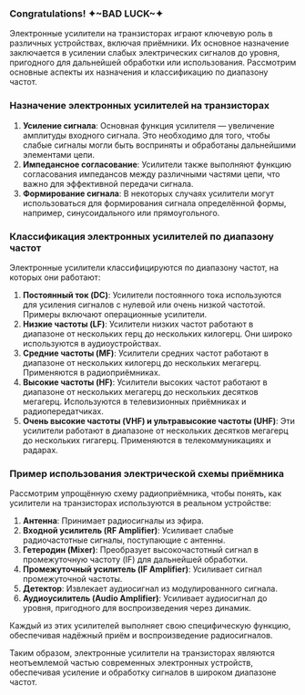### Congratulations! ✦~BAD LUCK~✦

Электронные усилители на транзисторах играют ключевую роль в различных устройствах, включая приёмники. Их основное назначение заключается в усилении слабых электрических сигналов до уровня, пригодного для дальнейшей обработки или использования. Рассмотрим основные аспекты их назначения и классификацию по диапазону частот.

### Назначение электронных усилителей на транзисторах

1. **Усиление сигнала**: Основная функция усилителя — увеличение амплитуды входного сигнала. Это необходимо для того, чтобы слабые сигналы могли быть восприняты и обработаны дальнейшими элементами цепи.
2. **Импедансное согласование**: Усилители также выполняют функцию согласования импедансов между различными частями цепи, что важно для эффективной передачи сигнала.
3. **Формирование сигнала**: В некоторых случаях усилители могут использоваться для формирования сигнала определённой формы, например, синусоидального или прямоугольного.

### Классификация электронных усилителей по диапазону частот

Электронные усилители классифицируются по диапазону частот, на которых они работают:

1. **Постоянный ток (DC)**: Усилители постоянного тока используются для усиления сигналов с нулевой или очень низкой частотой. Примеры включают операционные усилители.
2. **Низкие частоты (LF)**: Усилители низких частот работают в диапазоне от нескольких герц до нескольких килогерц. Они широко используются в аудиоустройствах.
3. **Средние частоты (MF)**: Усилители средних частот работают в диапазоне от нескольких килогерц до нескольких мегагерц. Применяются в радиоприёмниках.
4. **Высокие частоты (HF)**: Усилители высоких частот работают в диапазоне от нескольких мегагерц до нескольких десятков мегагерц. Используются в телевизионных приёмниках и радиопередатчиках.
5. **Очень высокие частоты (VHF) и ультравысокие частоты (UHF)**: Эти усилители работают в диапазоне от нескольких десятков мегагерц до нескольких гигагерц. Применяются в телекоммуникациях и радарах.

### Пример использования электрической схемы приёмника

Рассмотрим упрощённую схему радиоприёмника, чтобы понять, как усилители на транзисторах используются в реальном устройстве:

1. **Антенна**: Принимает радиосигналы из эфира.
2. **Входной усилитель (RF Amplifier)**: Усиливает слабые радиочастотные сигналы, поступающие с антенны.
3. **Гетеродин (Mixer)**: Преобразует высокочастотный сигнал в промежуточную частоту (IF) для дальнейшей обработки.
4. **Промежуточный усилитель (IF Amplifier)**: Усиливает сигнал промежуточной частоты.
5. **Детектор**: Извлекает аудиосигнал из модулированного сигнала.
6. **Аудиоусилитель (Audio Amplifier)**: Усиливает аудиосигнал до уровня, пригодного для воспроизведения через динамик.

Каждый из этих усилителей выполняет свою специфическую функцию, обеспечивая надёжный приём и воспроизведение радиосигналов.

Таким образом, электронные усилители на транзисторах являются неотъемлемой частью современных электронных устройств, обеспечивая усиление и обработку сигналов в широком диапазоне частот.
